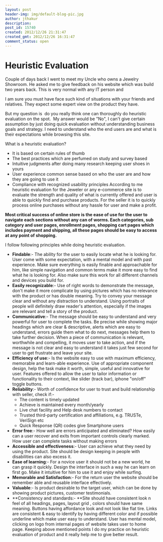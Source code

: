 ```yaml
---
layout: post
header-img: img/default-blog-pic.jpg
author: jthakur
description: 
post_id: 15740
created: 2012/12/26 21:31:47
created_gmt: 2012/12/26 16:31:47
comment_status: open
---
```


# Heuristic Evaluation

Couple of days back I went to meet my Uncle who owns a Jewelry Showroom. He asked me to give feedback on his website which was build two years back. This is very normal with any IT person and

I am sure you must have face such kind of situations with your friends and relatives. They expect some expert view on the product they have.

But my question is  do you really think one can thoroughly do heuristic evaluation on the spot.  My answer would be "No", I can't give certain assumption by just doing quick evaluation without understanding business goals and strategy. I need to understand who the end users are and what is their expectations while browsing this site.

What is a heuristic evaluation? 

  * It is based on certain rules of thumb
  * The best practices which are perfumed on study and survey based
  * Intuitive judgments after doing many research keeping user shoes in yours
  * User experience common sense based on who the user are and how they are going to use it
  * Compliance with recognized usability principles
According to me heuristic evaluation for the Jeweler or any e-commerce site is to evaluate the strength and quality of what is currently offered and user is able to quickly find and purchase products. For the seller it is to quickly process online purchases without any hassle for user and make a profit.

**Most critical success of online store is the ease of use for the user to navigate each sections without any can of worms. Each categories, sub category and user pages, enrollment pages, shopping cart pages which includes payment and shipping, all these pages should be easy to access at any point of shopping.**

I follow following principles while doing heuristic evaluation. 

  * **Findable**:- The ability for the user to easily locate what he is looking for. User come with some expectation, with a mental model and with past experience. Make sure everything is easily finable and approachable for him, like simple navigation and common terms make it more easy to find what he is looking for. Also make sure this work for all different channels and devices you build for.
  * **Easily recognizable**:- Use of right words to demonstrate the message, don't make it more complicate by using pictures which has no relevance with the product or has double meaning. Try to convey your message clear and without any distraction to understand. Using portraits of people will definitely draw reader's attention, especially if the images are relevant and tell a story of the product.
  * **Communicative**:- The message should be easy to understand and very powerful for user to complete the tasks. Be precise while showing major headings which are clear & descriptive, alerts which are easy to understand, errors guide them what to do next, messages help them to take further decision. When a piece of communication is relevant, worthwhile and compelling, it moves user to take action, and if the message is not clear and easy to understand it takes just few second for user to get frustrate and leave your site.
  * **Efficiency of use**:- Is the website easy to use with maximum efficiency, memorable and learn-able experience. Use of appropriate component design, help the task make it worth, simple, useful and innovative for user. Features offered to allow the user to tailor information or functionality to their context, like slider (track bar), iphone "on/off" toggle buttons.
  * **Reliability**:- Worth of confidence for user to trust and build relationship with seller, check if:- 
    * The content is timely updated
    * Achieve is maintained every month/yearly
    * Live chat facility and Help desk numbers to contact
    * Trusted third-party certification and affiliations, e.g. TRUSTe, VeriSign etc
    * Quick Response (QR) codes give Smartphone users
  * **Error free**:- How well are errors anticipated and eliminated? How easily can a user recover and exits from important controls clearly marked. How user can complete tasks without making errors
  * **Accessible and effectiveness**:- User can achieve what they need by using the product. Site should be design keeping in people with disabilities can also excess it.
  * **Ease of learning**:- For a novice user it should not be a new world, he can grasp it quickly. Design the interface in such a way he can learn on first go. Make it intuitive for him to use it and enjoy while surfing.
  * **Memorable and Satisfaction**:- For the return user the website should be remember able and reusable interface effectively.
  * **Valuable**:- Is product desirable to the target user, which can be done by showing product pictures, customer testimonials.
  * **Consistency and standards:- **Site should have consistent look n feel of all headings, pages, layout grid , colors should have same meaning. Buttons having affordance look and not look like flat tire. Links are consistent & easy to identify by having different color and if possible underline which make user easy to understand. User has mental model, clicking on logo from internal pages of website takes user to home page.
Keeping above mentioned points I do my practice on heuristic evaluation of product and it really help me to give better result.